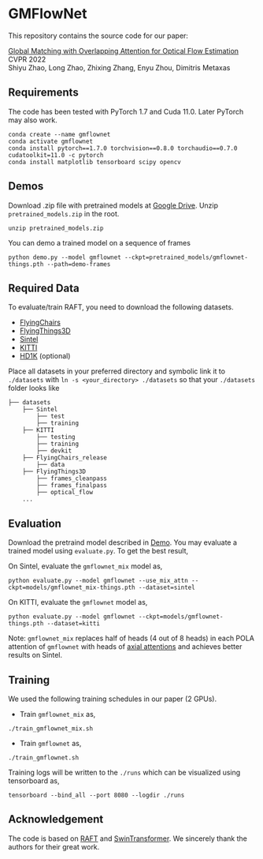 # GMFlowNet

This repository contains the source code for our paper:

[Global Matching with Overlapping Attention for Optical Flow Estimation](https://arxiv.org/abs/2203.11335)<br/>
CVPR 2022 <br/>
Shiyu Zhao, Long Zhao, Zhixing Zhang, Enyu Zhou, Dimitris Metaxas<br/>

## Requirements
The code has been tested with PyTorch 1.7 and Cuda 11.0. Later PyTorch may also work.
```Shell
conda create --name gmflownet
conda activate gmflownet
conda install pytorch==1.7.0 torchvision==0.8.0 torchaudio==0.7.0 cudatoolkit=11.0 -c pytorch
conda install matplotlib tensorboard scipy opencv
```

## Demos
Download .zip file with pretrained models at [Google Drive](https://drive.google.com/file/d/1rVfu0j9O1M2hNsew-dVRlx9jL7c6ICru/view?usp=sharing). Unzip `pretrained_models.zip` in the root.
```Shell
unzip pretrained_models.zip
```

You can demo a trained model on a sequence of frames
```Shell
python demo.py --model gmflownet --ckpt=pretrained_models/gmflownet-things.pth --path=demo-frames
```

## Required Data
To evaluate/train RAFT, you need to download the following datasets. 
* [FlyingChairs](https://lmb.informatik.uni-freiburg.de/resources/datasets/FlyingChairs.en.html#flyingchairs)
* [FlyingThings3D](https://lmb.informatik.uni-freiburg.de/resources/datasets/SceneFlowDatasets.en.html)
* [Sintel](http://sintel.is.tue.mpg.de/)
* [KITTI](http://www.cvlibs.net/datasets/kitti/eval_scene_flow.php?benchmark=flow)
* [HD1K](http://hci-benchmark.iwr.uni-heidelberg.de/) (optional)

Place all datasets in your preferred directory and symbolic link it to `./datasets` with `ln -s <your_directory> ./datasets` so that your `./datasets` folder looks like
```Shell
├── datasets
    ├── Sintel
        ├── test
        ├── training
    ├── KITTI
        ├── testing
        ├── training
        ├── devkit
    ├── FlyingChairs_release
        ├── data
    ├── FlyingThings3D
        ├── frames_cleanpass
        ├── frames_finalpass
        ├── optical_flow
    ...
```

## Evaluation
Download the pretraind model described in [Demo](https://github.com/xiaofeng94/GMFlowNet/blob/master/README.md#demos). 
You may evaluate a trained model using `evaluate.py`. To get the best result,

On Sintel, evaluate the `gmflownet_mix` model as,
```Shell
python evaluate.py --model gmflownet --use_mix_attn --ckpt=models/gmflownet_mix-things.pth --dataset=sintel
```
On KITTI, evaluate the `gmflownet` model as,
```Shell
python evaluate.py --model gmflownet --ckpt=models/gmflownet-things.pth --dataset=kitti
```
Note: `gmflownet_mix` replaces half of heads (4 out of 8 heads) in each POLA attention of `gmflownet` with heads of [axial attentions](https://arxiv.org/abs/2003.07853) and achieves better results on Sintel.


## Training
We used the following training schedules in our paper (2 GPUs). 

- Train `gmflownet_mix` as,
```Shell
./train_gmflownet_mix.sh
```
- Train `gmflownet` as,
```Shell
./train_gmflownet.sh
```

Training logs will be written to the `./runs` which can be visualized using tensorboard as,
```Shell
tensorboard --bind_all --port 8080 --logdir ./runs
```


## Acknowledgement
The code is based on [RAFT](https://github.com/princeton-vl/RAFT) and [SwinTransformer](https://github.com/SwinTransformer/Swin-Transformer-Object-Detection).
We sincerely thank the authors for their great work.




